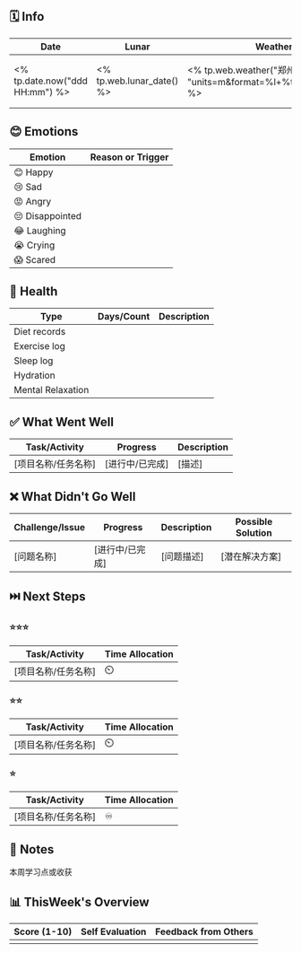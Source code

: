 ## 🗓️ Info

| Date                           | Lunar                     | Weather                                                       | Moon                                            |
| ------------------------------ | ------------------------- | ------------------------------------------------------------- | ----------------------------------------------- |
| <% tp.date.now("ddd HH:mm") %> | <% tp.web.lunar_date() %> | <% tp.web.weather("郑州", "units=m&format=%l+%t+%c&lang=zh") %> | <% tp.web.weather("郑州", "format=%m&lang=zh") %> |

## 😊 Emotions

| Emotion          | Reason or Trigger              |
|------------------|-------------------------------|
| 😊 Happy         |                     |
| 😢 Sad           |                     |
| 😡 Angry         |                   |
| 😔 Disappointed  |                   |
| 😂 Laughing      |                   |
| 😭 Crying        |                     |
| 😱 Scared        |                     |

## 🍎 Health

| Type              | Days/Count | Description             |
| ----------------- | ---------- | ----------------------- |
| Diet records      |           |    |
| Exercise log      |           |             |
| Sleep log         |           |               |
| Hydration         |            |  |
| Mental Relaxation |           |      |

## ✅ What Went Well

| Task/Activity       | Progress        | Description |
| ------------------- | --------------- | ----------- |
| [项目名称/任务名称] | [进行中/已完成] | [描述]      |

## ❌ What Didn't Go Well

| Challenge/Issue   | Progress | Description  | Possible Solution |
| ----------------- | ------------ | ----------------- | ----------------- |
| [问题名称]        | [进行中/已完成] | [问题描述]   | [潜在解决方案]     |

## ⏭️ Next Steps

### ⭐⭐⭐

| Task/Activity       | Time Allocation |
| ------------------- | --------------- |
| [项目名称/任务名称] | ⏲️               |

### ⭐⭐

| Task/Activity       | Time Allocation |
| ------------------- | --------------- |
| [项目名称/任务名称] | ⏲️               |

### ⭐

| Task/Activity       | Time Allocation |
| ------------------- | --------------- |
| [项目名称/任务名称] | ♾️               |

## 📝 Notes

本周学习点或收获

## 📊 ThisWeek's Overview

| Score (1-10) | Self Evaluation | Feedback from Others |
| ------------ | --------------- | -------------------- |
|              |                 |                      |
